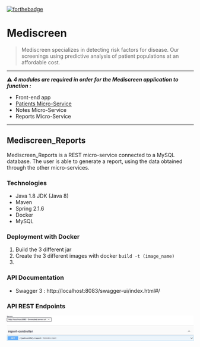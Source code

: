 [![forthebadge](https://forthebadge.com/images/badges/made-with-java.svg)](https://forthebadge.com) 

# Mediscreen
> Mediscreen specializes in detecting risk factors for disease. Our screenings using predictive analysis of patient populations at an affordable cost.
***
:warning: ***4 modules are required in order for the Mediscreen application to function :***
- Front-end app
- [Patients Micro-Service](https://github.com/gwnll/Mediscreen_Patients)
- Notes Micro-Service
- Reports Micro-Service
***
## Mediscreen_Reports
Mediscreen_Reports is a REST micro-service connected to a MySQL database. The user is able to generate a report, using the data obtained through the other micro-services.

### Technologies
- Java 1.8 JDK (Java 8)
- Maven
- Spring 2.1.6
- Docker
- MySQL

### Deployment with Docker
1) Build the 3 different jar
2) Create the 3 different images with docker ``build -t (image_name)``
3) 

### API Documentation
- Swagger 3 : http://localhost:8083/swagger-ui/index.html#/

### API REST Endpoints
![API REST Endpoints](https://github.com/gwnll/Mediscreen_Reports/blob/main/report-controller.jpg)
